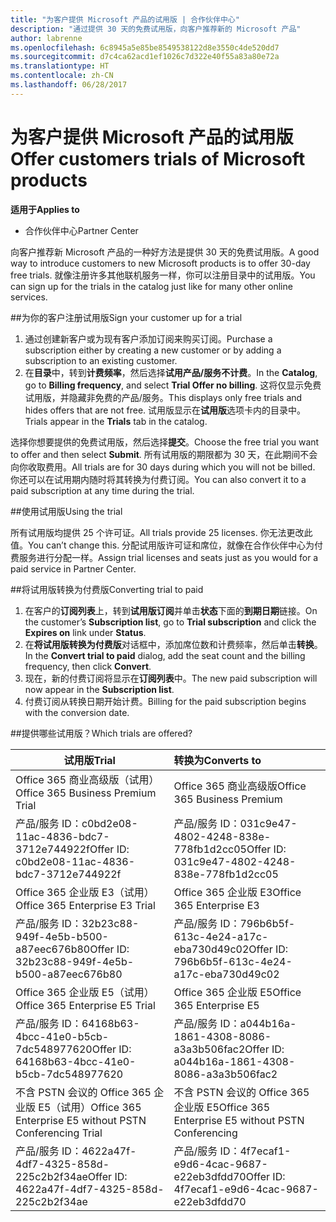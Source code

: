 ```yaml
---
title: "为客户提供 Microsoft 产品的试用版 | 合作伙伴中心"
description: "通过提供 30 天的免费试用版，向客户推荐新的 Microsoft 产品"
author: labrenne
ms.openlocfilehash: 6c8945a5e85be8549538122d8e3550c4de520dd7
ms.sourcegitcommit: d7c4ca62acd1ef1026c7d322e40f55a83a80e72a
ms.translationtype: HT
ms.contentlocale: zh-CN
ms.lasthandoff: 06/28/2017
---
```

# <a name="offer-customers-trials-of-microsoft-products"></a><span data-ttu-id="d538f-103">为客户提供 Microsoft 产品的试用版</span><span class="sxs-lookup"><span data-stu-id="d538f-103">Offer customers trials of Microsoft products</span></span>

**<span data-ttu-id="d538f-104">适用于</span><span class="sxs-lookup"><span data-stu-id="d538f-104">Applies to</span></span>**

-  <span data-ttu-id="d538f-105">合作伙伴中心</span><span class="sxs-lookup"><span data-stu-id="d538f-105">Partner Center</span></span>

<span data-ttu-id="d538f-106">向客户推荐新 Microsoft 产品的一种好方法是提供 30 天的免费试用版。</span><span class="sxs-lookup"><span data-stu-id="d538f-106">A good way to introduce customers to new Microsoft products is to offer 30-day free trials.</span></span> <span data-ttu-id="d538f-107">就像注册许多其他联机服务一样，你可以注册目录中的试用版。</span><span class="sxs-lookup"><span data-stu-id="d538f-107">You can sign up for the trials in the catalog just like for many other online services.</span></span>  

##<a name="sign-your-customer-up-for-a-trial"></a><span data-ttu-id="d538f-108">为你的客户注册试用版</span><span class="sxs-lookup"><span data-stu-id="d538f-108">Sign your customer up for a trial</span></span>

1.  <span data-ttu-id="d538f-109">通过创建新客户或为现有客户添加订阅来购买订阅。</span><span class="sxs-lookup"><span data-stu-id="d538f-109">Purchase a subscription either by creating a new customer or by adding a subscription to an existing customer.</span></span> 
2.  <span data-ttu-id="d538f-110">在**目录**中，转到**计费频率**，然后选择**试用产品/服务不计费**。</span><span class="sxs-lookup"><span data-stu-id="d538f-110">In the **Catalog**, go to **Billing frequency**, and select **Trial Offer no billing**.</span></span> <span data-ttu-id="d538f-111">这将仅显示免费试用版，并隐藏非免费的产品/服务。</span><span class="sxs-lookup"><span data-stu-id="d538f-111">This displays only free trials and hides offers that are not free.</span></span> <span data-ttu-id="d538f-112">试用版显示在**试用版**选项卡内的目录中。</span><span class="sxs-lookup"><span data-stu-id="d538f-112">Trials appear in the **Trials** tab in the catalog.</span></span>

<span data-ttu-id="d538f-113">选择你想要提供的免费试用版，然后选择**提交**。</span><span class="sxs-lookup"><span data-stu-id="d538f-113">Choose the free trial you want to offer and then select **Submit**.</span></span> <span data-ttu-id="d538f-114">所有试用版的期限都为 30 天，在此期间不会向你收取费用。</span><span class="sxs-lookup"><span data-stu-id="d538f-114">All trials are for 30 days during which you will not be billed.</span></span> <span data-ttu-id="d538f-115">你还可以在试用期内随时将其转换为付费订阅。</span><span class="sxs-lookup"><span data-stu-id="d538f-115">You can also convert it to a paid subscription at any time during the trial.</span></span>

##<a name="using-the-trial"></a><span data-ttu-id="d538f-116">使用试用版</span><span class="sxs-lookup"><span data-stu-id="d538f-116">Using the trial</span></span>

<span data-ttu-id="d538f-117">所有试用版均提供 25 个许可证。</span><span class="sxs-lookup"><span data-stu-id="d538f-117">All trials provide 25 licenses.</span></span> <span data-ttu-id="d538f-118">你无法更改此值。</span><span class="sxs-lookup"><span data-stu-id="d538f-118">You can’t change this.</span></span> <span data-ttu-id="d538f-119">分配试用版许可证和席位，就像在合作伙伴中心为付费服务进行分配一样。</span><span class="sxs-lookup"><span data-stu-id="d538f-119">Assign trial licenses and seats just as you would for a paid service in Partner Center.</span></span> 

##<a name="converting-trial-to-paid"></a><span data-ttu-id="d538f-120">将试用版转换为付费版</span><span class="sxs-lookup"><span data-stu-id="d538f-120">Converting trial to paid</span></span>

1.  <span data-ttu-id="d538f-121">在客户的**订阅列表**上，转到**试用版订阅**并单击**状态**下面的**到期日期**链接。</span><span class="sxs-lookup"><span data-stu-id="d538f-121">On the customer’s **Subscription list**, go to **Trial subscription** and click the **Expires on** link under **Status**.</span></span>
2.  <span data-ttu-id="d538f-122">在**将试用版转换为付费版**对话框中，添加席位数和计费频率，然后单击**转换**。</span><span class="sxs-lookup"><span data-stu-id="d538f-122">In the **Convert trial to paid** dialog, add the seat count and the billing frequency, then click **Convert**.</span></span>
3.  <span data-ttu-id="d538f-123">现在，新的付费订阅将显示在**订阅列表**中。</span><span class="sxs-lookup"><span data-stu-id="d538f-123">The new paid subscription will now appear in the **Subscription list**.</span></span>
4.  <span data-ttu-id="d538f-124">付费订阅从转换日期开始计费。</span><span class="sxs-lookup"><span data-stu-id="d538f-124">Billing for the paid subscription begins with the conversion date.</span></span>

##<a name="which-trials-are-offered"></a><span data-ttu-id="d538f-125">提供哪些试用版？</span><span class="sxs-lookup"><span data-stu-id="d538f-125">Which trials are offered?</span></span>

|**<span data-ttu-id="d538f-126">试用版</span><span class="sxs-lookup"><span data-stu-id="d538f-126">Trial</span></span>**      |**<span data-ttu-id="d538f-127">转换为</span><span class="sxs-lookup"><span data-stu-id="d538f-127">Converts to</span></span>**      |
|--------------|:------------------|
|<span data-ttu-id="d538f-128">Office 365 商业高级版（试用）</span><span class="sxs-lookup"><span data-stu-id="d538f-128">Office 365 Business Premium Trial</span></span>               |<span data-ttu-id="d538f-129">Office 365 商业高级版</span><span class="sxs-lookup"><span data-stu-id="d538f-129">Office 365 Business Premium</span></span>|
|<span data-ttu-id="d538f-130">产品/服务 ID：c0bd2e08-11ac-4836-bdc7-3712e744922f</span><span class="sxs-lookup"><span data-stu-id="d538f-130">Offer ID: c0bd2e08-11ac-4836-bdc7-3712e744922f</span></span>  | <span data-ttu-id="d538f-131">产品/服务 ID：031c9e47-4802-4248-838e-778fb1d2cc05</span><span class="sxs-lookup"><span data-stu-id="d538f-131">Offer ID: 031c9e47-4802-4248-838e-778fb1d2cc05</span></span>|
|<span data-ttu-id="d538f-132">Office 365 企业版 E3（试用）</span><span class="sxs-lookup"><span data-stu-id="d538f-132">Office 365 Enterprise E3 Trial</span></span>|                 <span data-ttu-id="d538f-133">Office 365 企业版 E3</span><span class="sxs-lookup"><span data-stu-id="d538f-133">Office 365 Enterprise E3</span></span>|
|<span data-ttu-id="d538f-134">产品/服务 ID：32b23c88-949f-4e5b-b500-a87eec676b80</span><span class="sxs-lookup"><span data-stu-id="d538f-134">Offer ID: 32b23c88-949f-4e5b-b500-a87eec676b80</span></span>   |<span data-ttu-id="d538f-135">产品/服务 ID：796b6b5f-613c-4e24-a17c-eba730d49c02</span><span class="sxs-lookup"><span data-stu-id="d538f-135">Offer ID: 796b6b5f-613c-4e24-a17c-eba730d49c02</span></span>|
|<span data-ttu-id="d538f-136">Office 365 企业版 E5（试用）</span><span class="sxs-lookup"><span data-stu-id="d538f-136">Office 365 Enterprise E5 Trial</span></span>                   |<span data-ttu-id="d538f-137">Office 365 企业版 E5</span><span class="sxs-lookup"><span data-stu-id="d538f-137">Office 365 Enterprise E5</span></span>|
|<span data-ttu-id="d538f-138">产品/服务 ID：64168b63-4bcc-41e0-b5cb-7dc548977620</span><span class="sxs-lookup"><span data-stu-id="d538f-138">Offer ID: 64168b63-4bcc-41e0-b5cb-7dc548977620</span></span>     |<span data-ttu-id="d538f-139">产品/服务 ID：a044b16a-1861-4308-8086-a3a3b506fac2</span><span class="sxs-lookup"><span data-stu-id="d538f-139">Offer ID: a044b16a-1861-4308-8086-a3a3b506fac2</span></span>|
|<span data-ttu-id="d538f-140">不含 PSTN 会议的 Office 365 企业版 E5（试用）</span><span class="sxs-lookup"><span data-stu-id="d538f-140">Office 365 Enterprise E5 without PSTN Conferencing Trial</span></span> |<span data-ttu-id="d538f-141">不含 PSTN 会议的 Office 365 企业版 E5</span><span class="sxs-lookup"><span data-stu-id="d538f-141">Office 365 Enterprise E5 without PSTN Conferencing</span></span>|
|<span data-ttu-id="d538f-142">产品/服务 ID：4622a47f-4df7-4325-858d-225c2b2f34ae</span><span class="sxs-lookup"><span data-stu-id="d538f-142">Offer ID: 4622a47f-4df7-4325-858d-225c2b2f34ae</span></span>  |<span data-ttu-id="d538f-143">产品/服务 ID：4f7ecaf1-e9d6-4cac-9687-e22eb3dfdd70</span><span class="sxs-lookup"><span data-stu-id="d538f-143">Offer ID: 4f7ecaf1-e9d6-4cac-9687-e22eb3dfdd70</span></span>|






